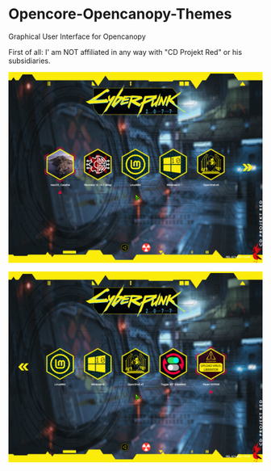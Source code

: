 # Opencore-Opencanopy-Themes
Graphical User Interface for Opencanopy


First of all: I' am NOT affiliated in any way with "CD Projekt Red" or his subsidiaries.



![This is an image](https://github.com/canemdormienti/Opencore-Opencanopy-Themes/blob/main/CPK/Screenshots/Screenshot_Background_1/12205421.png)


![This is an image](https://github.com/canemdormienti/Opencore-Opencanopy-Themes/blob/main/CPK/Screenshots/Screenshot_Background_1/12205448.png)
